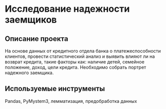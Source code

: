 # Исследование надежности заемщиков

## Описание проекта
На основе данных от кредитного отдела банка о платежеспособности клиентов, провести статистический анализ и выявить влияют ли на возврат кредита, такие факторы как: наличие детей, семейное положение, доход, цели кредита.
Необходимо собрать портрет надежного заемщика.

## Используемые инструменты
Pandas, PyMystem3, лемматизация, предобработка данных
